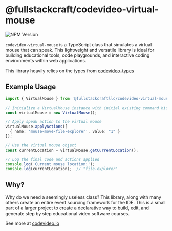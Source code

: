 # @fullstackcraft/codevideo-virtual-mouse

![NPM Version](https://img.shields.io/npm/v/@fullstackcraftllc/codevideo-virtual-mouse)

`codevideo-virtual-mouse` is a TypeScript class that simulates a virtual mouse that can speak. This lightweight and versatile library is ideal for building educational tools, code playgrounds, and interactive coding environments within web applications.

This library heavily relies on the types from [codevideo-types](https://github.com/codevideo/codevideo-types)

## Example Usage

```typescript
import { VirtualMouse } from '@fullstackcraftllc/codevideo-virtual-mouse';

// Initialize a VirtualMouse instance with initial existing command history
const virtualMouse = new VirtualMouse();

// Apply speak action to the virtual mouse
virtualMouse.applyActions([
  { name: 'mouse-move-file-explorer', value: "1" }
]);

// Use the virtual mouse object
const currentLocation = virtualMouse.getCurrentLocation();

// Log the final code and actions applied
console.log('Current mouse location:');
console.log(currentLocation);  // "file-explorer"
```

## Why?

Why do we need a seemingly useless class? This library, along with many others create an entire event sourcing framework for the IDE. This is a small part of a larger project to create a declarative way to build, edit, and generate step by step educational video software courses.

See more at [codevideo.io](https://codevideo.io)